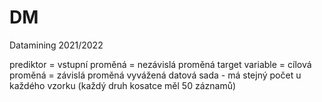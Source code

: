 # DM
Datamining 2021/2022

prediktor = vstupní proměná = nezávislá proměná
target variable = cílová proměná = závislá proměná
vyvážená datová sada - má stejný počet u každého vzorku (každý druh kosatce měl 50 záznamů)